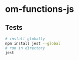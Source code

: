 # om-functions-js





## Tests

```bash
# install globally
npm install jest --global
# run in directory
jest
```

